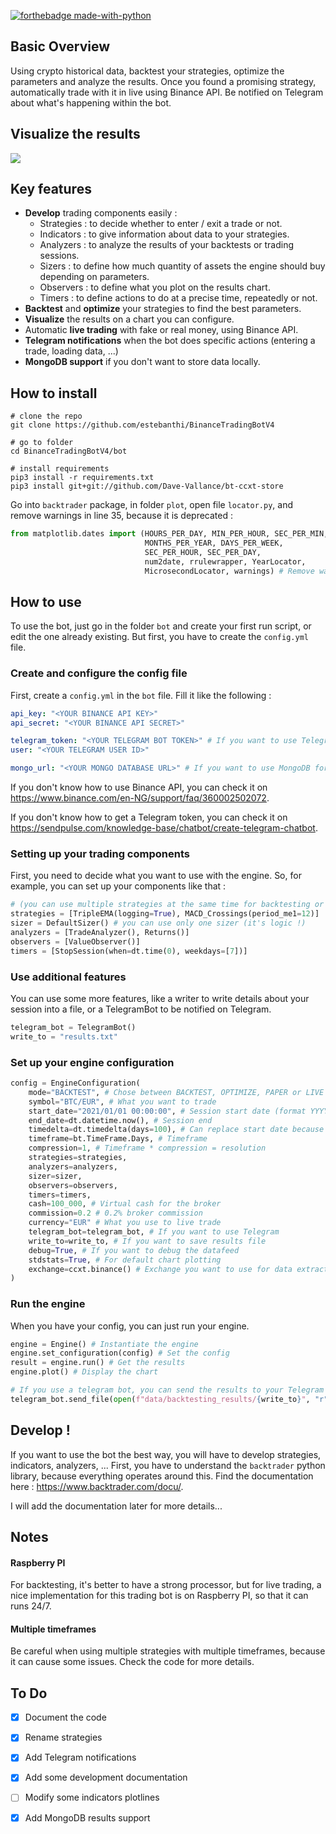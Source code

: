 [![forthebadge made-with-python](http://ForTheBadge.com/images/badges/made-with-python.svg)](https://www.python.org/)

## Basic Overview

Using crypto historical data, backtest your strategies, optimize the parameters and analyze the results. Once you found a promising strategy, automatically trade with it in live using Binance API. Be notified on Telegram about what's happening within the bot.



## Visualize the results

![](https://zupimages.net/up/21/45/dnis.png)



## Key features

* **Develop** trading components easily :
  * Strategies : to decide whether to enter / exit a trade or not.
  * Indicators : to give information about data to your strategies.
  * Analyzers : to analyze the results of your backtests or trading sessions.
  * Sizers : to define how much quantity of assets the engine should buy depending on parameters.
  * Observers : to define what you plot on the results chart.
  * Timers : to define actions to do at a precise time, repeatedly or not.
* **Backtest** and **optimize** your strategies to find the best parameters.
* **Visualize** the results on a chart you can configure.
* Automatic **live trading** with fake or real money, using Binance API. 
* **Telegram notifications** when the bot does specific actions (entering a trade, loading data, ...)
* **MongoDB support** if you don't want to store data locally.



## How to install

```
# clone the repo
git clone https://github.com/estebanthi/BinanceTradingBotV4

# go to folder
cd BinanceTradingBotV4/bot

# install requirements
pip3 install -r requirements.txt
pip3 install git+git://github.com/Dave-Vallance/bt-ccxt-store
```

Go into `backtrader` package, in folder `plot`, open file `locator.py`, and remove warnings in line 35, because it is deprecated :

```python
from matplotlib.dates import (HOURS_PER_DAY, MIN_PER_HOUR, SEC_PER_MIN,
                              MONTHS_PER_YEAR, DAYS_PER_WEEK,
                              SEC_PER_HOUR, SEC_PER_DAY,
                              num2date, rrulewrapper, YearLocator,
                              MicrosecondLocator, warnings) # Remove warnings here
```



## How to use

To use the bot, just go in the folder ```bot``` and create your first run script, or edit the one already existing. But first, you have to create the ```config.yml``` file.



### Create and configure the config file

First, create a ```config.yml``` in the `bot` file. Fill it like the following :

```yaml
api_key: "<YOUR BINANCE API KEY>"
api_secret: "<YOUR BINANCE API SECRET>"

telegram_token: "<YOUR TELEGRAM BOT TOKEN>" # If you want to use Telegram
user: "<YOUR TELEGRAM USER ID>"

mongo_url: "<YOUR MONGO DATABASE URL>" # If you want to use MongoDB for storing data
```

If you don't know how to use Binance API, you can check it on https://www.binance.com/en-NG/support/faq/360002502072.

If you don't know how to get a Telegram token, you can check it on https://sendpulse.com/knowledge-base/chatbot/create-telegram-chatbot.



### Setting up your trading components

First, you need to decide what you want to use with the engine. So, for example, you can set up your components like that :

```python
# (you can use multiple strategies at the same time for backtesting or live trading)
strategies = [TripleEMA(logging=True), MACD_Crossings(period_me1=12)]
sizer = DefaultSizer() # you can use only one sizer (it's logic !)
analyzers = [TradeAnalyzer(), Returns()]
observers = [ValueObserver()]
timers = [StopSession(when=dt.time(0), weekdays=[7])]
```



### Use additional features

You can use some more features, like a writer to write details about your session into a file, or a TelegramBot to be notified on Telegram.

```python
telegram_bot = TelegramBot()
write_to = "results.txt"
```



### Set up your engine configuration

```python
config = EngineConfiguration(
	mode="BACKTEST", # Chose between BACKTEST, OPTIMIZE, PAPER or LIVE
    symbol="BTC/EUR", # What you want to trade
    start_date="2021/01/01 00:00:00", # Session start date (format YYYY/MM/DD HH:MM:SS)
    end_date=dt.datetime.now(), # Session end
    timedelta=dt.timedelta(days=100), # Can replace start date because it will be calculated using this end_date - timedelta
    timeframe=bt.TimeFrame.Days, # Timeframe
    compression=1, # Timeframe * compression = resolution
    strategies=strategies,
    analyzers=analyzers,
    sizer=sizer,
    observers=observers,
    timers=timers,
    cash=100_000, # Virtual cash for the broker
    commission=0.2 # 0.2% broker commission 
    currency="EUR" # What you use to live trade
    telegram_bot=telegram_bot, # If you want to use Telegram
    write_to=write_to, # If you want to save results file
    debug=True, # If you want to debug the datafeed
    stdstats=True, # For default chart plotting
    exchange=ccxt.binance() # Exchange you want to use for data extraction (default is bitfinex)
)
```



### Run the engine

When you have your config, you can just run your engine.

```python
engine = Engine() # Instantiate the engine
engine.set_configuration(config) # Set the config
result = engine.run() # Get the results
engine.plot() # Display the chart

# If you use a telegram bot, you can send the results to your Telegram
telegram_bot.send_file(open(f"data/backtesting_results/{write_to}", "r")) 
```



## Develop !

If you want to use the bot the best way, you will have to develop  strategies, indicators, analyzers, ... First, you have to understand the ```backtrader``` python library, because everything operates around this. Find the documentation here : https://www.backtrader.com/docu/.

I will add the documentation later for more details...



## Notes

#### Raspberry PI

For backtesting, it's better to have a strong processor, but for live trading, a nice implementation for this trading bot is on Raspberry PI, so that it can runs 24/7. 

#### Multiple timeframes

Be careful when using multiple strategies with multiple timeframes, because it can cause some issues. Check the code for more details.



## To Do

- [x] Document the code
- [x] Rename strategies
- [x] Add Telegram notifications
- [x] Add some development documentation
- [ ] Modify some indicators plotlines
- [x] Add MongoDB results support

